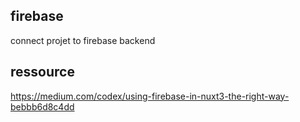 ## firebase

connect projet to firebase backend

## ressource

https://medium.com/codex/using-firebase-in-nuxt3-the-right-way-bebbb6d8c4dd
